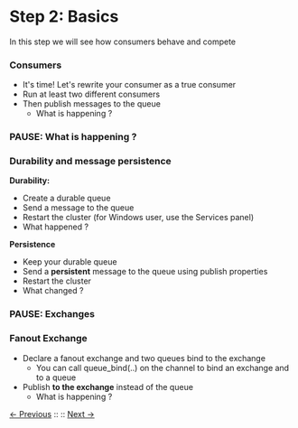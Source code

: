 # Step 2: Basics

In this step we will see how consumers behave and compete

### Consumers

 * It's time! Let's rewrite your consumer as a true consumer
 * Run at least two different consumers
 * Then publish messages to the queue
    * What is happening ?

### PAUSE: What is happening ?

### Durability and message persistence

**Durability:**
 * Create a durable queue
 * Send a message to the queue
 * Restart the cluster (for Windows user, use the Services panel)
 * What happened ?
 
**Persistence**
 * Keep your durable queue
 * Send a **persistent** message to the queue using publish properties
 * Restart the cluster
 * What changed ?

### PAUSE: Exchanges

### Fanout Exchange

 * Declare a fanout exchange and two queues bind to the exchange
    * You can call queue_bind(..) on the channel to bind an exchange and to a queue
 * Publish **to the exchange** instead of the queue
    * What is happening ?

[<- Previous](/step1_hello_world/README.md) ::  :: [Next ->](/step3_routing/README.md)